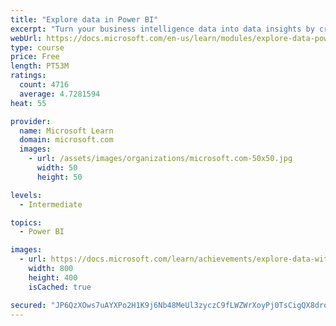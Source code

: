 ```yaml
---
title: "Explore data in Power BI"
excerpt: "Turn your business intelligence data into data insights by creating and configuring Power BI dashboards."
webUrl: https://docs.microsoft.com/en-us/learn/modules/explore-data-power-bi/
type: course
price: Free
length: PT53M
ratings:
  count: 4716
  average: 4.7281594
heat: 55

provider:
  name: Microsoft Learn
  domain: microsoft.com
  images:
    - url: /assets/images/organizations/microsoft.com-50x50.jpg
      width: 50
      height: 50

levels:
  - Intermediate

topics:
  - Power BI

images:
  - url: https://docs.microsoft.com/learn/achievements/explore-data-with-power-bi-desktop-social.png
    width: 800
    height: 400
    isCached: true

secured: "JP6QzXOws7uAYXPo2H1K9j6Nb48MeUl3zyczC9fLWZWrXoyPj0TsCigQX8droahgh6cBdkrY9VUyJ8hrkrhZYFdtMdPNIUSxokvoS79QPln2lFaKj22JmnFCB2+r4sXgvfkf9b/9Ksv6q30e42myskR9KSv7MaeebHzg4t6zIXfTOASyrFDgj4Wrn4eMwRY03/eG7R22K7Ioc9PfP4u8xmsTYHJ6OnxijePpJgIrhbRhzrTDHDxoowV6Z5MURKm040MWIOs49/voxS+dKhuM5+pbh01v/pp5PgVH2iJNv5NL9CrOGX4KMpi3O6gK5Ux3aCsfUOi1SY/GDGnhF0y/psX83V2bfo7mmfq7a5J8MmwFpB6RPcM0EFWUHyhP4KZlRWAVcqQHhGJFO0Ec5UunlSB1CnxbZqJl4oHCuwVddNg=;/B6TLECFwU8539OfM/rVlA=="
---
```


